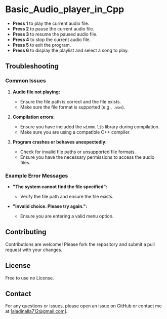 # Basic_Audio_player_in_Cpp

- **Press 1** to play the current audio file.
- **Press 2** to pause the current audio file.
- **Press 3** to resume the paused audio file.
- **Press 4** to stop the current audio file.
- **Press 5** to exit the program.
- **Press 6** to display the playlist and select a song to play.

## Troubleshooting

### Common Issues

1. **Audio file not playing:**

    - Ensure the file path is correct and the file exists.
    - Make sure the file format is supported (e.g., `.wav`).

2. **Compilation errors:**

    - Ensure you have included the `winmm.lib` library during compilation.
    - Make sure you are using a compatible C++ compiler.

3. **Program crashes or behaves unexpectedly:**

    - Check for invalid file paths or unsupported file formats.
    - Ensure you have the necessary permissions to access the audio files.

### Example Error Messages

- **"The system cannot find the file specified":**
    - Verify the file path and ensure the file exists.

- **"Invalid choice. Please try again.":**
    - Ensure you are entering a valid menu option.

## Contributing

Contributions are welcome! Please fork the repository and submit a pull request with your changes.

## License

Free to use no License.

## Contact

For any questions or issues, please open an issue on GitHub or contact me at [aladinalla712@gmail.com].

